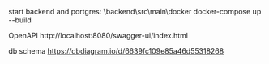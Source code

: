 start backend and portgres:
\backend\src\main\docker
docker-compose up --build

OpenAPI
http://localhost:8080/swagger-ui/index.html

db schema
https://dbdiagram.io/d/6639fc109e85a46d55318268